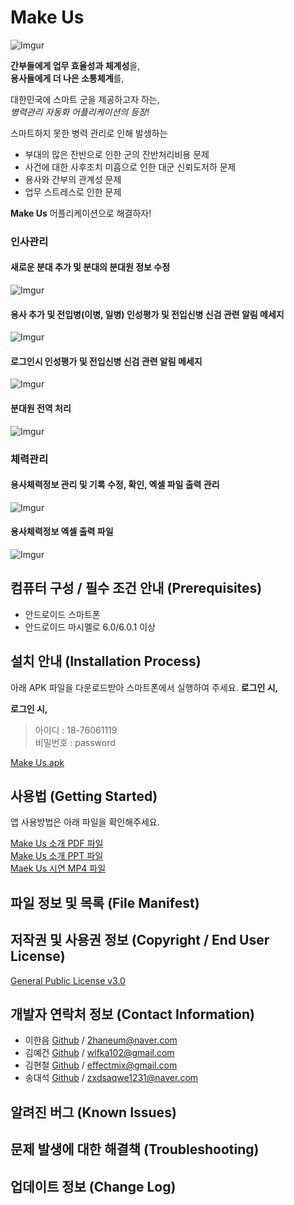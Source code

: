 # Make Us

![Imgur](https://i.imgur.com/Rg0MwjL.png)

**간부들에게 업무 효율성과 체계성**을,  
**용사들에게 더 나은 소통체계**를,  

대한민국에 스마트 군을 제공하고자 하는,  
_병력관리 자동화 어플리케이션의 등장!_  

스마트하지 못한 병력 관리로 인해 발생하는  

* 부대의 많은 잔반으로 인한 군의 잔반처리비용 문제 
* 사건에 대한 사후조치 미흡으로 인한 대군 신뢰도저하 문제
* 용사와 간부의 관계성 문제
* 업무 스트레스로 인한 문제

**Make Us** 어플리케이션으로 해결하자!

### 인사관리
#### 새로운 분대 추가 및 분대의 분대원 정보 수정  
![Imgur](http://i.imgur.com/9QkaAlj.gif)


#### 용사 추가 및 전입병(이병, 일병) 인성평가 및 전입신병 신검 관련 알림 메세지  
![Imgur](http://i.imgur.com/30lFBUh.gif)


#### 로그인시 인성평가 및 전입신병 신검 관련 알림 메세지  
![Imgur](https://i.imgur.com/tKGO9q6.gif)


#### 분대원 전역 처리  
![Imgur](https://i.imgur.com/MraKigR.gif)


### 체력관리
#### 용사체력정보 관리 및 기록 수정, 확인, 엑셀 파일 출력 관리  
![Imgur](https://i.imgur.com/GqQQGSk.gif)


#### 용사체력정보 엑셀 출력 파일  
![Imgur](https://i.imgur.com/ezX10fX.jpg)


## 컴퓨터 구성 / 필수 조건 안내 (Prerequisites)

* 안드로이드 스마트폰
* 안드로이드 마시멜로 6.0/6.0.1 이상

## 설치 안내 (Installation Process)

아래 APK 파일을 다운로드받아 스마트폰에서 실행하여 주세요.  **로그인 시,**

**로그인 시,**

> 아이디 : 18-76061119   
> 비밀번호 : password  

[Make Us.apk](https://www.dropbox.com/s/na5hd0dy0ih4519/MakeUs.apk?dl=0)


## 사용법 (Getting Started)

앱 사용방법은 아래 파일을 확인해주세요.  

[Make Us 소개 PDF 파일](https://www.dropbox.com/s/h97lzde4s24d3ub/Makeus%20%EC%86%8C%EA%B0%9C.pdf?dl=0)  
[Make Us 소개 PPT 파일](https://www.dropbox.com/s/mgqqharvvn4h1vi/Makeus%20%EC%86%8C%EA%B0%9C.pptx?dl=0)  
[Maek Us 시연 MP4 파일](https://www.dropbox.com/s/4270c2f8x2qzydf/MakeUs.mp4?dl=0)

## 파일 정보 및 목록 (File Manifest)


## 저작권 및 사용권 정보 (Copyright / End User License)

[General Public License v3.0](https://www.gnu.org/licenses/gpl-3.0.en.html)

## 개발자 연락처 정보 (Contact Information)

* 이한음 [Github](https://github.com/haneumLee) / 2haneum@naver.com
* 김예건 [Github](https://github.com/ibocon) / wlfka102@gmail.com
* 김현철 [Github](https://github.com/Dainomix) / effectmix@gmail.com
* 송대석 [Github](https://github.com/DaeSeokSong) / zxdsaqwe1231@naver.com

## 알려진 버그 (Known Issues)


## 문제 발생에 대한 해결책 (Troubleshooting)


## 업데이트 정보 (Change Log)
